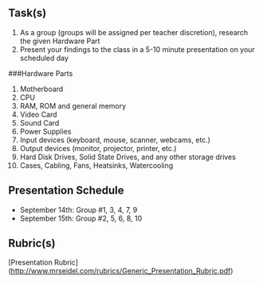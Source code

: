 Task(s)
-------
1. As a group (groups will be assigned per teacher discretion), research the given Hardware Part
2. Present your findings to the class in a 5-10 minute presentation on your scheduled day

###Hardware Parts
1. Motherboard
2. CPU
3. RAM, ROM and general memory
4. Video Card 
5. Sound Card
6. Power Supplies
7. Input devices (keyboard, mouse, scanner, webcams, etc.)
8. Output devices (monitor, projector, printer, etc.)
9. Hard Disk Drives, Solid State Drives, and any other storage drives
10. Cases, Cabling, Fans, Heatsinks, Watercooling

Presentation Schedule
------------------
- September 14th: Group #1, 3, 4, 7, 9
- September 15th: Group #2, 5, 6, 8, 10

Rubric(s)
---------
[Presentation Rubric] (http://www.mrseidel.com/rubrics/Generic_Presentation_Rubric.pdf)
